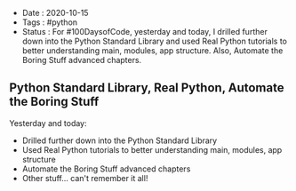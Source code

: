- Date : 2020-10-15
- Tags : #python
- Status : For #100DaysofCode, yesterday and today, I drilled further down into the Python Standard Library and used Real Python tutorials to better understanding main, modules, app structure. Also, Automate the Boring Stuff advanced chapters.

## Python Standard Library, Real Python, Automate the Boring Stuff

Yesterday and today:
* Drilled further down into the Python Standard Library
* Used Real Python tutorials to better understanding main, modules, app structure
* Automate the Boring Stuff advanced chapters
* Other stuff... can't remember it all!
